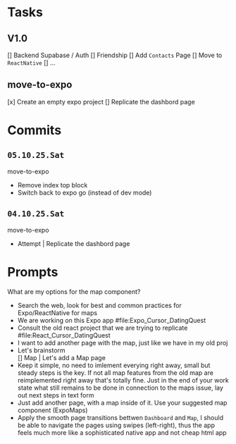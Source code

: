# Tasks

## V1.0
[] Backend Supabase / Auth
[] Friendship
[] Add `Contacts` Page
[] Move to `ReactNative`
[] ...

## move-to-expo
[x] Create an empty expo project
[] Replicate the dashbord page

# Commits

## `05.10.25.Sat`

move-to-expo
* Remove index top block
* Switch back to expo go (instead of dev mode)

## `04.10.25.Sat`

move-to-expo
* Attempt | Replicate the dashbord page

# Prompts

<x> What are my options for the map component?
* Search the web, look for best and common practices for Expo/ReactNative for maps
* We are working on this Expo app #file:Expo_Cursor_DatingQuest 
* Consult the old react project that we are trying to replicate #file:React_Cursor_DatingQuest 
* I want to add another page with the map, just like we have in my old proj
* Let's brainstorm
\
[] Map | Let's add a Map page
* Keep it simple, no need to imlement everying right away, small but steady steps is the key. If not all map features from the old map are reimplemented right away that's totally fine. Just in the end of your work state what still remains to be done in connection to the maps issue, lay out next steps in text form
* Just add another page, with a map inside of it. Use your suggested map component (ExpoMaps)
* Apply the smooth page transitions bettwen `Dashboard` and `Map`, I should be able to navigate the pages using swipes (left-right), thus the app feels much more like a sophisticated native app and not cheap html app

